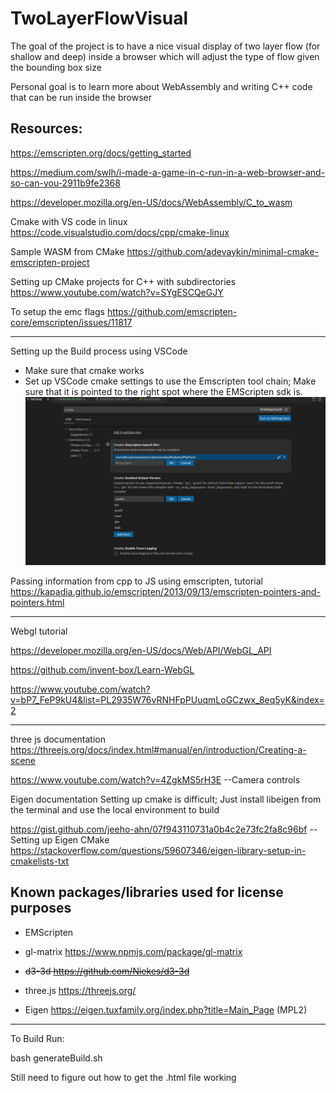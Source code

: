 # TwoLayerFlowVisual

The goal of the project is to have a nice visual display of
two layer flow (for shallow and deep) inside a browser
which will adjust the type of flow given the bounding box size

Personal goal is to learn more about WebAssembly and writing
C++ code that can be run inside the browser

## Resources:

https://emscripten.org/docs/getting_started

https://medium.com/swlh/i-made-a-game-in-c-run-in-a-web-browser-and-so-can-you-2911b9fe2368

https://developer.mozilla.org/en-US/docs/WebAssembly/C_to_wasm

Cmake with VS code in linux
https://code.visualstudio.com/docs/cpp/cmake-linux

Sample WASM from CMake
https://github.com/adevaykin/minimal-cmake-emscripten-project

Setting up CMake projects for C++ with subdirectories
https://www.youtube.com/watch?v=SYgESCQeGJY

To setup the emc flags
https://github.com/emscripten-core/emscripten/issues/11817

---

Setting up the Build process using VSCode

- Make sure that cmake works
- Set up VSCode cmake settings to use the Emscripten tool chain; Make sure that it is pointed to the right spot where the EMScripten sdk is.
  ![Screenshot](README_Images/VSCodeEMScripten.png)

Passing information from cpp to JS using emscripten, tutorial
https://kapadia.github.io/emscripten/2013/09/13/emscripten-pointers-and-pointers.html

---

Webgl tutorial

https://developer.mozilla.org/en-US/docs/Web/API/WebGL_API

https://github.com/invent-box/Learn-WebGL

https://www.youtube.com/watch?v=bP7_FeP9kU4&list=PL2935W76vRNHFpPUuqmLoGCzwx_8eq5yK&index=2

---

three js documentation
https://threejs.org/docs/index.html#manual/en/introduction/Creating-a-scene

https://www.youtube.com/watch?v=4ZgkMS5rH3E --Camera controls

Eigen documentation
Setting up cmake is difficult; 
Just install libeigen from the terminal
and use the local environment to build

https://gist.github.com/jeeho-ahn/07f943110731a0b4c2e73fc2fa8c96bf -- Setting up Eigen CMake
https://stackoverflow.com/questions/59607346/eigen-library-setup-in-cmakelists-txt

## Known packages/libraries used for license purposes

- EMScripten
- gl-matrix https://www.npmjs.com/package/gl-matrix

- ~~d3-3d https://github.com/Niekes/d3-3d~~

- three.js https://threejs.org/

- Eigen https://eigen.tuxfamily.org/index.php?title=Main_Page (MPL2)

---

To Build
Run:

bash generateBuild.sh

Still need to figure out how to get the .html file working
